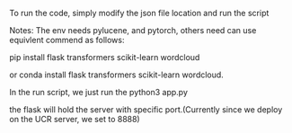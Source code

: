 To run the code, simply modify the json file location and run the script

Notes: 
The env needs pylucene, and pytorch, others need can use equivlent commend as follows:

pip install flask transformers scikit-learn wordcloud

or conda install flask transformers scikit-learn wordcloud.

In the run script, we just run the python3 app.py

the flask will hold the server with specific port.(Currently since we deploy on the UCR server, we set to 8888)

